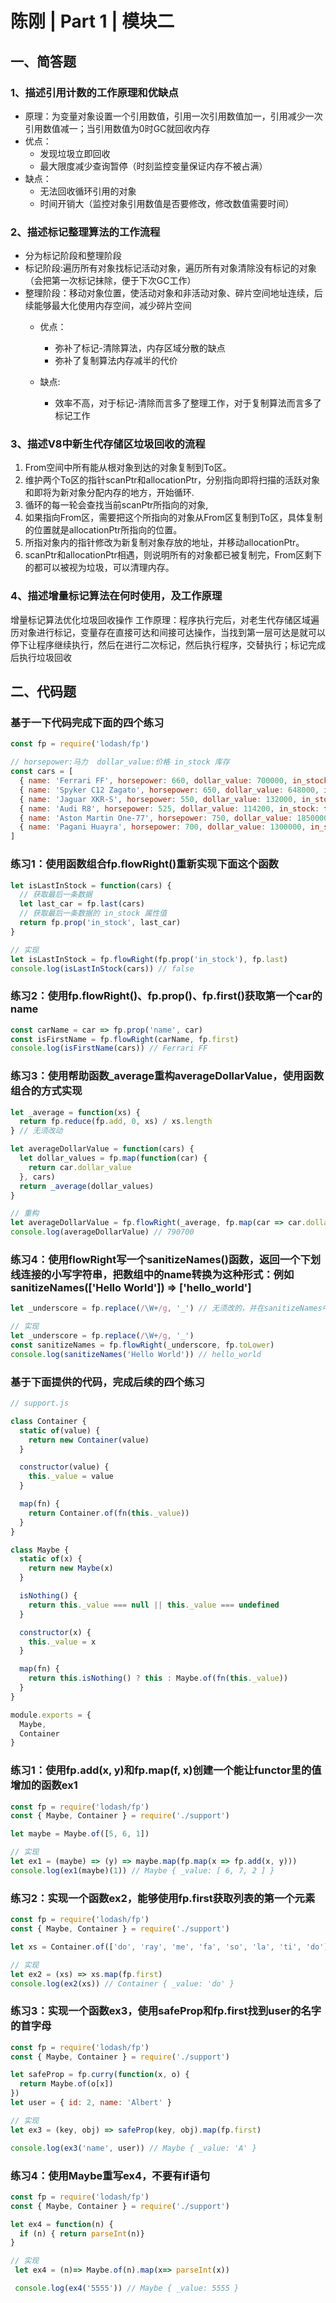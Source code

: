 # 陈刚 | Part 1 | 模块二
## 一、简答题
### 1、描述引用计数的工作原理和优缺点
* 原理：为变量对象设置一个引用数值，引用一次引用数值加一，引用减少一次引用数值减一；当引用数值为0时GC就回收内存
* 优点：
    * 发现垃圾立即回收
    * 最大限度减少查询暂停（时刻监控变量保证内存不被占满）
* 缺点：
    * 无法回收循环引用的对象
    * 时间开销大（监控对象引用数值是否要修改，修改数值需要时间）



### 2、描述标记整理算法的工作流程
* 分为标记阶段和整理阶段
* 标记阶段:遍历所有对象找标记活动对象，遍历所有对象清除没有标记的对象（会把第一次标记抹除，便于下次GC工作）
* 整理阶段：移动对象位置，使活动对象和非活动对象、碎片空间地址连续，后续能够最大化使用内存空间，减少碎片空间
  * 优点：

      * 弥补了标记-清除算法，内存区域分散的缺点
      * 弥补了复制算法内存减半的代价
  * 缺点:

      * 效率不高，对于标记-清除而言多了整理工作，对于复制算法而言多了标记工作



### 3、描述V8中新生代存储区垃圾回收的流程
  1. From空间中所有能从根对象到达的对象复制到To区。
  2. 维护两个To区的指针scanPtr和allocationPtr，分别指向即将扫描的活跃对象和即将为新对象分配内存的地方，开始循环.
  3. 循环的每一轮会查找当前scanPtr所指向的对象, 
  4. 如果指向From区，需要把这个所指向的对象从From区复制到To区，具体复制的位置就是allocationPtr所指向的位置。
  5. 所指对象内的指针修改为新复制对象存放的地址，并移动allocationPtr。
  6. scanPtr和allocationPtr相遇，则说明所有的对象都已被复制完，From区剩下的都可以被视为垃圾，可以清理内存。



### 4、描述增量标记算法在何时使用，及工作原理
增量标记算法优化垃圾回收操作
工作原理：程序执行完后，对老生代存储区域遍历对象进行标记，变量存在直接可达和间接可达操作，当找到第一层可达是就可以停下让程序继续执行，然后在进行二次标记，然后执行程序，交替执行；标记完成后执行垃圾回收



## 二、代码题
### 基于一下代码完成下面的四个练习
```javascript
const fp = require('lodash/fp')

// horsepower:马力  dollar_value:价格 in_stock 库存
const cars = [
  { name: 'Ferrari FF', horsepower: 660, dollar_value: 700000, in_stock: true },
  { name: 'Spyker C12 Zagato', horsepower: 650, dollar_value: 648000, in_stock: false },
  { name: 'Jaguar XKR-S', horsepower: 550, dollar_value: 132000, in_stock: false },
  { name: 'Audi R8', horsepower: 525, dollar_value: 114200, in_stock: false },
  { name: 'Aston Martin One-77', horsepower: 750, dollar_value: 1850000, in_stock: true },
  { name: 'Pagani Huayra', horsepower: 700, dollar_value: 1300000, in_stock: false },
]
```



### 练习1：使用函数组合fp.flowRight()重新实现下面这个函数
```javascript
let isLastInStock = function(cars) {
  // 获取最后一条数据
  let last_car = fp.last(cars)
  // 获取最后一条数据的 in_stock 属性值
  return fp.prop('in_stock', last_car)
}

// 实现
let isLastInStock = fp.flowRight(fp.prop('in_stock'), fp.last)
console.log(isLastInStock(cars)) // false
```



### 练习2：使用fp.flowRight()、fp.prop()、fp.first()获取第一个car的name
```javascript
const carName = car => fp.prop('name', car)
const isFirstName = fp.flowRight(carName, fp.first)
console.log(isFirstName(cars)) // Ferrari FF
```



### 练习3：使用帮助函数_average重构averageDollarValue，使用函数组合的方式实现
```javascript
let _average = function(xs) {
  return fp.reduce(fp.add, 0, xs) / xs.length
} // 无须改动

let averageDollarValue = function(cars) {
  let dollar_values = fp.map(function(car) {
    return car.dollar_value
  }, cars)
  return _average(dollar_values)
}

// 重构
let averageDollarValue = fp.flowRight(_average, fp.map(car => car.dollar_value))(cars)
console.log(averageDollarValue) // 790700
```



### 练习4：使用flowRight写一个sanitizeNames()函数，返回一个下划线连接的小写字符串，把数组中的name转换为这种形式：例如sanitizeNames(['Hello World']) => ['hello_world']
```javascript
let _underscore = fp.replace(/\W+/g, '_') // 无须改的，并在sanitizeNames中使用它

// 实现
let _underscore = fp.replace(/\W+/g, '_')
const sanitizeNames = fp.flowRight(_underscore, fp.toLower)
console.log(sanitizeNames('Hello World')) // hello_world
```



### 基于下面提供的代码，完成后续的四个练习
```javascript
// support.js

class Container {
  static of(value) {
    return new Container(value)
  }

  constructor(value) {
    this._value = value
  }

  map(fn) {
    return Container.of(fn(this._value))
  }
}

class Maybe {
  static of(x) {
    return new Maybe(x)
  }

  isNothing() {
    return this._value === null || this._value === undefined
  }

  constructor(x) {
    this._value = x
  }

  map(fn) {
    return this.isNothing() ? this : Maybe.of(fn(this._value))
  }
}

module.exports = {
  Maybe,
  Container
}
```



### 练习1：使用fp.add(x, y)和fp.map(f, x)创建一个能让functor里的值增加的函数ex1
```javascript
const fp = require('lodash/fp')
const { Maybe, Container } = require('./support')

let maybe = Maybe.of([5, 6, 1])

// 实现
let ex1 = (maybe) => (y) => maybe.map(fp.map(x => fp.add(x, y)))
console.log(ex1(maybe)(1)) // Maybe { _value: [ 6, 7, 2 ] }
```



### 练习2：实现一个函数ex2，能够使用fp.first获取列表的第一个元素
```javascript
const fp = require('lodash/fp')
const { Maybe, Container } = require('./support')

let xs = Container.of(['do', 'ray', 'me', 'fa', 'so', 'la', 'ti', 'do'])

// 实现
let ex2 = (xs) => xs.map(fp.first)
console.log(ex2(xs)) // Container { _value: 'do' }
```



### 练习3：实现一个函数ex3，使用safeProp和fp.first找到user的名字的首字母
```javascript
const fp = require('lodash/fp')
const { Maybe, Container } = require('./support')

let safeProp = fp.curry(function(x, o) {
  return Maybe.of(o[x])
})
let user = { id: 2, name: 'Albert' }

// 实现
let ex3 = (key, obj) => safeProp(key, obj).map(fp.first)

console.log(ex3('name', user)) // Maybe { _value: 'A' }
```



### 练习4：使用Maybe重写ex4，不要有if语句
```javascript
const fp = require('lodash/fp')
const { Maybe, Container } = require('./support')

let ex4 = function(n) {
  if (n) { return parseInt(n)}
}

// 实现
 let ex4 = (n)=> Maybe.of(n).map(x=> parseInt(x))

 console.log(ex4('5555')) // Maybe { _value: 5555 }
```